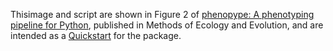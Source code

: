 Thisimage and script are shown in Figure 2 of [phenopype: A phenotyping pipeline for Python](https://besjournals.onlinelibrary.wiley.com/doi/10.1111/2041-210X.13771), published in Methods of Ecology and Evolution, and are intended as a [Quickstart](https://phenopype.org/docs/quickstart) for the package.  

